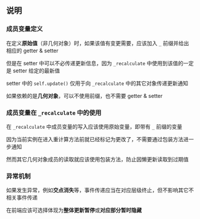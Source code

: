 ## 说明

### 成员变量定义

在定义**原始值**（非几何对象）时，如果该值有变更需要，应该加入 `_` 前缀并给出相应的 getter & setter

但是在 setter 中可以不必传递更新信息，因为 `_recalculate` 中使用到该值的一定是 setter 给定的最新值

setter 中的 `self.update()` 仅用于向 `_recalculate` 中的其它对象传递更新通知

如果依赖的是**几何对象**，可以不使用前缀，也不需要 getter & setter

### 成员变量在 `_recalculate` 中的使用

在 `_recalculate` 中成员变量的写入应该使用原始变量，即带有 `_` 前缀的变量

因为当前实例在进入重计算方法前就已经标记为更改了，不需要通过包装方法进一步通知

然而其它几何对象成员的读取就应该使用包装方法，防止因懒更新读取到过期值

### 异常机制

如果发生异常，例如**交点消失**等，事件传递应当在对应层级终止，但不影响其它不相关事件传递

在前端应该可选择体现为**整体更新暂停**或**对应部分暂时隐藏**